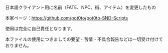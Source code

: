 日本語クライアント用に名前（FATE、NPC、街、アイテム）を変更したもの

本家ページ：https://github.com/pot0to/pot0to-SND-Scripts

使用は完全に自己責任となります。

本ファイルの使用につきましての要望・苦情・不具合報告などは一切受け付けておりません。
